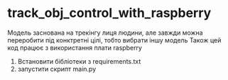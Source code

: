 # track_obj_control_with_raspberry
Модель заснована на трекінгу лиця людини, але завжди можна переробити під конктретні цілі, тобто вибрати іншу модель
Також цей код працює з використання плати raspberry
1. Встановити бібліотеки з requirements.txt
2. запустити скрипт main.py
   
